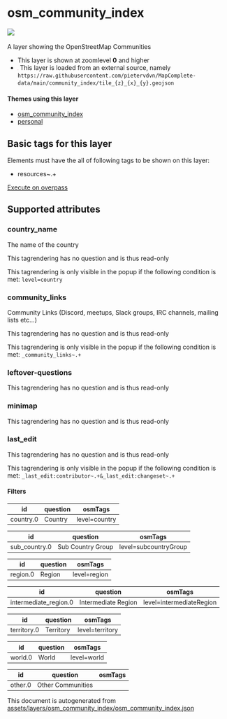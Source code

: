 [//]: # (WARNING: this file is automatically generated. Please find the sources at the bottom and edit those sources)

 osm_community_index 
=====================



<img src='https://mapcomplete.osm.be/pin:#6BC4F7;./assets/layers/osm_community_index/osm.svg' height="100px"> 

A layer showing the OpenStreetMap Communities






  - This layer is shown at zoomlevel **0** and higher
  - <img src='../warning.svg' height='1rem'/> This layer is loaded from an external source, namely  `https://raw.githubusercontent.com/pietervdvn/MapComplete-data/main/community_index/tile_{z}_{x}_{y}.geojson`




#### Themes using this layer 





  - [osm_community_index](https://mapcomplete.osm.be/osm_community_index)
  - [personal](https://mapcomplete.osm.be/personal)




 Basic tags for this layer 
---------------------------



Elements must have the all of following tags to be shown on this layer:



  - resources~.+


[Execute on overpass](http://overpass-turbo.eu/?Q=%5Bout%3Ajson%5D%5Btimeout%3A90%5D%3B(%20%20%20%20nwr%5B%22resources%22%5D(%7B%7Bbbox%7D%7D)%3B%0A)%3Bout%20body%3B%3E%3Bout%20skel%20qt%3B)



 Supported attributes 
----------------------





### country_name 



The name of the country

This tagrendering has no question and is thus read-only



This tagrendering is only visible in the popup if the following condition is met: `level=country`



### community_links 



Community Links (Discord, meetups, Slack groups, IRC channels, mailing lists etc...)

This tagrendering has no question and is thus read-only



This tagrendering is only visible in the popup if the following condition is met: `_community_links~.+`



### leftover-questions 



This tagrendering has no question and is thus read-only





### minimap 



This tagrendering has no question and is thus read-only





### last_edit 



This tagrendering has no question and is thus read-only



This tagrendering is only visible in the popup if the following condition is met: `_last_edit:contributor~.+&_last_edit:changeset~.+`



#### Filters 





id | question | osmTags
---- | ---------- | ---------
country.0 | Country | level=country




id | question | osmTags
---- | ---------- | ---------
sub_country.0 | Sub Country Group | level=subcountryGroup




id | question | osmTags
---- | ---------- | ---------
region.0 | Region | level=region




id | question | osmTags
---- | ---------- | ---------
intermediate_region.0 | Intermediate Region | level=intermediateRegion




id | question | osmTags
---- | ---------- | ---------
territory.0 | Territory | level=territory




id | question | osmTags
---- | ---------- | ---------
world.0 | World | level=world




id | question | osmTags
---- | ---------- | ---------
other.0 | Other Communities | 
 

This document is autogenerated from [assets/layers/osm_community_index/osm_community_index.json](https://github.com/pietervdvn/MapComplete/blob/develop/assets/layers/osm_community_index/osm_community_index.json)
